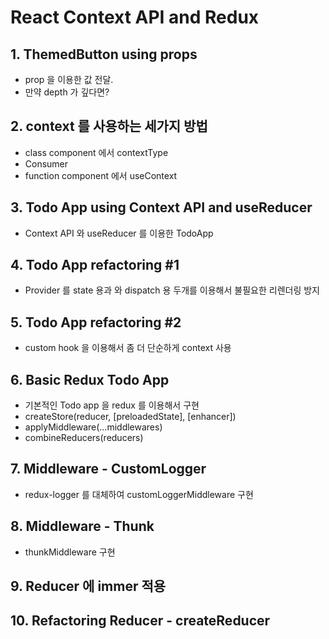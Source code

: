 # React Context API and Redux

## 1. ThemedButton using props
- prop 을 이용한 값 전달.
- 만약 depth 가 깊다면?

## 2. context 를 사용하는 세가지 방법
- class component 에서 contextType
- Consumer
- function component 에서 useContext

## 3. Todo App using Context API and useReducer
- Context API 와 useReducer 를 이용한 TodoApp

## 4. Todo App refactoring #1 
- Provider 를 state 용과 와 dispatch 용 두개를 이용해서 불필요한 리렌더링 방지

## 5. Todo App refactoring #2
- custom hook 을 이용해서 좀 더 단순하게 context 사용

## 6. Basic Redux Todo App
- 기본적인 Todo app 을 redux 를 이용해서 구현
- createStore(reducer, [preloadedState], [enhancer])
- applyMiddleware(...middlewares)
- combineReducers(reducers)

## 7. Middleware - CustomLogger
- redux-logger 를 대체하여 customLoggerMiddleware 구현

## 8. Middleware - Thunk
- thunkMiddleware 구현

## 9. Reducer 에 immer 적용

## 10. Refactoring Reducer - createReducer